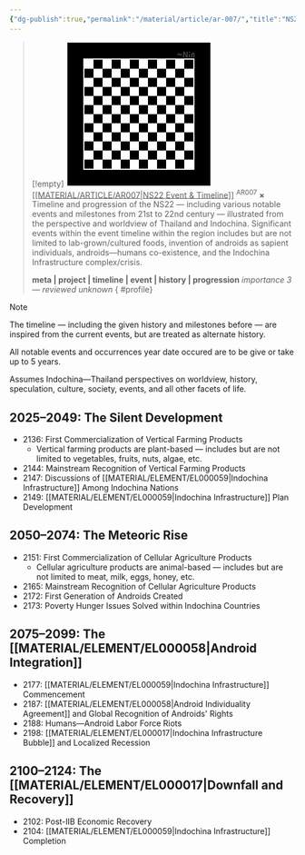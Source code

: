 ```yaml
---
{"dg-publish":true,"permalink":"/material/article/ar-007/","title":"NS22 Event & Timeline","tags":["-article","-meta"]}
---
```


>[!empty]
> ![RESOURCE/ASSET/OTHER/PlaceholderIcon.png|icon](/img/user/RESOURCE/ASSET/OTHER/PlaceholderIcon.png) <u class="title">[[MATERIAL/ARTICLE/AR007\|NS22 Event & Timeline]]</u> <sup class="title">AR007</sup> <b class="title">×</b>
> Timeline and progression of the NS22 — including various notable events and milestones from 21st to 22nd century — illustrated from the perspective and worldview of Thailand and Indochina. Significant events within the event timeline within the region includes but are not limited to lab-grown/cultured foods, invention of androids as sapient individuals, androids—humans co-existence, and the Indochina Infrastructure complex/crisis.
> 
> <b>meta | project | timeline | event | history | progression</b>
> <i class="small">importance 3 — reviewed unknown</i>
{ #profile}



>[!note]
> The timeline — including the given history and milestones before —  are inspired from the current events, but are treated as alternate history. 
> 
> All notable events and occurrences year date occured are to be give or take up to 5 years.
> 
> Assumes Indochina—Thailand perspectives on worldview, history, speculation, culture, society, events, and all other facets of life.

## 2025–2049: The Silent Development

- 2136: First Commercialization of Vertical Farming Products
	- Vertical farming products are plant-based — includes but are not limited to vegetables, fruits, nuts, algae, etc.
- 2144: Mainstream Recognition of Vertical Farming Products 
- 2147: Discussions of [[MATERIAL/ELEMENT/EL000059\|Indochina Infrastructure]] Among Indochina Nations
- 2149: [[MATERIAL/ELEMENT/EL000059\|Indochina Infrastructure]] Plan Development

## 2050–2074: The Meteoric Rise

- 2151: First Commercialization of Cellular Agriculture Products
	- Cellular agriculture products are animal-based — includes but are not limited to meat, milk, eggs, honey, etc.
- 2165: Mainstream Recognition of Cellular Agriculture Products 
- 2172: First Generation of Androids Created
- 2173: Poverty Hunger Issues Solved within Indochina Countries

## 2075–2099: The [[MATERIAL/ELEMENT/EL000058\|Android Integration]]

- 2177: [[MATERIAL/ELEMENT/EL000059\|Indochina Infrastructure]] Commencement
- 2187: [[MATERIAL/ELEMENT/EL000058\|Android Individuality Agreement]] and Global Recognition of Androids' Rights
- 2188: Humans—Android Labor Force Riots
- 2198: [[MATERIAL/ELEMENT/EL000017\|Indochina Infrastructure Bubble]] and Localized Recession

## 2100–2124: The [[MATERIAL/ELEMENT/EL000017\|Downfall and Recovery]]

- 2102: Post-IIB Economic Recovery
- 2104: [[MATERIAL/ELEMENT/EL000059\|Indochina Infrastructure]] Completion
